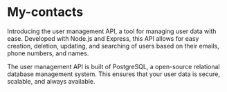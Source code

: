 # My-contacts
Introducing the user management API, a  tool for managing user data with ease. Developed with Node.js and Express, this API allows for easy creation, deletion, updating, and searching of users based on their emails, phone numbers, and names.

The user management API is built of PostgreSQL, a  open-source relational database management system. This ensures that your user data is secure, scalable, and always available.

